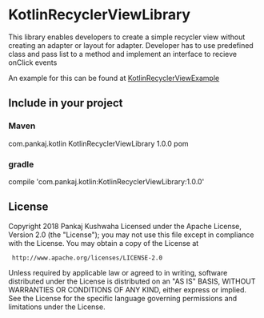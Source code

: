 # KotlinRecyclerViewLibrary
This library enables developers to create a simple recycler view without creating an adapter or layout for adapter.
Developer has to use predefined class and pass list to a method and implement an interface to recieve onClick events

An example for this can be found at [KotlinRecyclerViewExample](https://github.com/pankaj4288/KotlinRecyclerViewExample)

## Include in your project
### Maven
<dependency>
  <groupId>com.pankaj.kotlin</groupId>
  <artifactId>KotlinRecyclerViewLibrary</artifactId>
  <version>1.0.0</version>
  <type>pom</type>
</dependency>

### gradle
compile 'com.pankaj.kotlin:KotlinRecyclerViewLibrary:1.0.0'

## License
Copyright 2018 Pankaj Kushwaha
Licensed under the Apache License, Version 2.0 (the "License");
you may not use this file except in compliance with the License.
You may obtain a copy of the License at

     http://www.apache.org/licenses/LICENSE-2.0

Unless required by applicable law or agreed to in writing, software
distributed under the License is distributed on an "AS IS" BASIS,
WITHOUT WARRANTIES OR CONDITIONS OF ANY KIND, either express or implied.
See the License for the specific language governing permissions and
limitations under the License.
